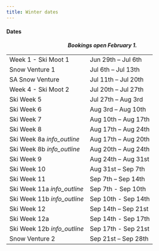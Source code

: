 ```yaml
---
title: Winter dates
---
```

<h4 class='dates-title'>Dates</h4>
<div class='dates-container'>
  <table class='dates'>
    <div style='font-style: italic; text-align: center; font-weight: bold'>Bookings open February 1.</div>
    <tr><td>Week 1 - Ski Moot 1</td><td>Jun 29th – Jul 6th</td></tr>
    <tr><td>Snow Venture 1</td><td>Jul 6th – Jul 13th</td></tr>
    <tr><td>SA Snow Venture</td><td>Jul 11th – Jul 20th</td></tr>
    <tr><td>Week 4 - Ski Moot 2</td><td>Jul 20th – Jul 27th</td></tr>
    <tr><td>Ski Week 5</td><td>Jul 27th – Aug 3rd</td></tr>
    <tr><td>Ski Week 6</td><td>Aug 3rd – Aug 10th</td></tr>
    <tr><td>Ski Week 7</td><td>Aug 10th – Aug 17th</td></tr>
    <tr><td>Ski Week 8</td><td>Aug 17th – Aug 24th</td></tr>
    <tr><td>Ski Week 8a <i class='material-icons' title='Join us for a half week, or book for the whole week.'>info_outline</i></td><td>Aug 17th – Aug 20th</td></tr>
    <tr><td>Ski Week 8b <i class='material-icons' title='Join us for a half week, or book for the whole week.'>info_outline</i></td><td>Aug 20th – Aug 24th</td></tr>
    <tr><td>Ski Week 9</td><td>Aug 24th – Aug 31st</td></tr>
    <tr><td>Ski Week 10</td><td>Aug 31st – Sep 7th</td></tr>
    <tr><td>Ski Week 11</td><td>Sep 7th – Sep 14th</td></tr>
    <tr><td>Ski Week 11a <i class='material-icons' title='Join us for a half week, or book for the whole week.'>info_outline</i></td><td>Sep 7th - Sep 10th</td></tr>
    <tr><td>Ski Week 11b <i class='material-icons' title='Join us for a half week, or book for the whole week.'>info_outline</i></td><td>Sep 10th - Sep 14th</td></tr>
    <tr><td>Ski Week 12</td><td>Sep 14th – Sep 21st</td></tr>
    <tr><td>Ski Week 12a</td><td>Sep 14th - Sep 17th</td></tr>
    <tr><td>Ski Week 12b <i class='material-icons' title='Join us for a half week!'>info_outline</i></td><td>Sep 17th - Sep 21st</td></tr>
    <tr><td>Snow Venture 2</td><td>Sep 21st – Sep 28th</td></tr>
    <!--<tr><td>Ski Week 14</td><td>Sep 28th – Oct 5th</td></tr>-->
  </table>
</div>
